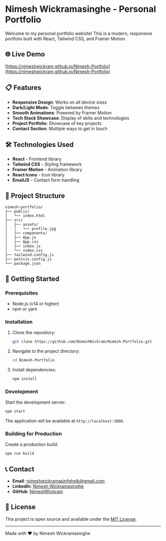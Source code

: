 # Nimesh Wickramasinghe - Personal Portfolio

Welcome to my personal portfolio website! This is a modern, responsive portfolio built with React, Tailwind CSS, and Framer Motion.

## 🌐 Live Demo

[https://nimeshwickram.github.io/Nimesh-Portfolio](https://nimeshwickram.github.io/Nimesh-Portfolio)

## 📋 Features

- **Responsive Design**: Works on all device sizes
- **Dark/Light Mode**: Toggle between themes
- **Smooth Animations**: Powered by Framer Motion
- **Tech Stack Showcase**: Display of skills and technologies
- **Project Portfolio**: Showcase of key projects
- **Contact Section**: Multiple ways to get in touch

## 🛠️ Technologies Used

- **React** - Frontend library
- **Tailwind CSS** - Styling framework
- **Framer Motion** - Animation library
- **React Icons** - Icon library
- **EmailJS** - Contact form handling

## 📁 Project Structure

```
nimesh-portfolio/
├── public/
│   └── index.html
├── src/
│   ├── assets/
│   │   └── profile.jpg
│   ├── components/
│   ├── App.js
│   ├── App.css
│   ├── index.js
│   └── index.css
├── tailwind.config.js
├── postcss.config.js
└── package.json
```

## 🚀 Getting Started

### Prerequisites

- Node.js (v14 or higher)
- npm or yarn

### Installation

1. Clone the repository:
   ```bash
   git clone https://github.com/NimeshWickram/Nimesh-Portfolio.git
   ```

2. Navigate to the project directory:
   ```bash
   cd Nimesh-Portfolio
   ```

3. Install dependencies:
   ```bash
   npm install
   ```

### Development

Start the development server:
```bash
npm start
```

The application will be available at `http://localhost:3000`.

### Building for Production

Create a production build:
```bash
npm run build
```

## 📞 Contact

- **Email**: [nimeshwickramasinfghelk@gmail.com](mailto:nimeshwickramasinfghelk@gmail.com)
- **LinkedIn**: [Nimesh Wickramasinghe](https://linkedin.com/in/nimesh-wickramasinghe)
- **GitHub**: [NimeshWickram](https://github.com/NimeshWickram)

## 📄 License

This project is open source and available under the [MIT License](LICENSE).

---

Made with ❤️ by Nimesh Wickramasinghe